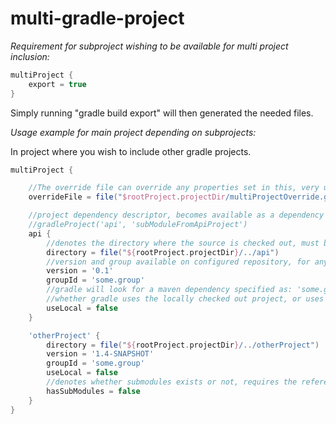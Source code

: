 # multi-gradle-project

*Requirement for subproject wishing to be available for multi project inclusion:*

```gradle
multiProject {
    export = true
}
```

Simply running "gradle build export" will then generated the needed files.

*Usage example for main project depending on subprojects:*

In project where you wish to include other gradle projects.
```gradle
multiProject {

    //The override file can override any properties set in this, very useful as this file is committed, and the override file can be left uncommitted and ignored in VCS, if only some developers require the local checkout of the projects 
    overrideFile = file("$rootProject.projectDir/multiProjectOverride.gradle")

    //project dependency descriptor, becomes available as a dependency in build.gradle files with the following syntax:
    //gradleProject('api', 'subModuleFromApiProject')
    api {
        //denotes the directory where the source is checked out, must be a gradle project with a settings.gradle
        directory = file("${rootProject.projectDir}/../api")
        //version and group available on configured repository, for anyone running useLocal = false.
        version = '0.1'
        groupId = 'some.group'
        //gradle will look for a maven dependency specified as: 'some.group:api:0.1' given the data in this example.
        //whether gradle uses the locally checked out project, or uses the maven dependency.
        useLocal = false
    }

    'otherProject' {
        directory = file("${rootProject.projectDir}/../otherProject")
        version = '1.4-SNAPSHOT'
        groupId = 'some.group'
        useLocal = false
        //denotes whether submodules exists or not, requires the refered project to have a settings.gradle if set to true.
        hasSubModules = false
    }
}
```

